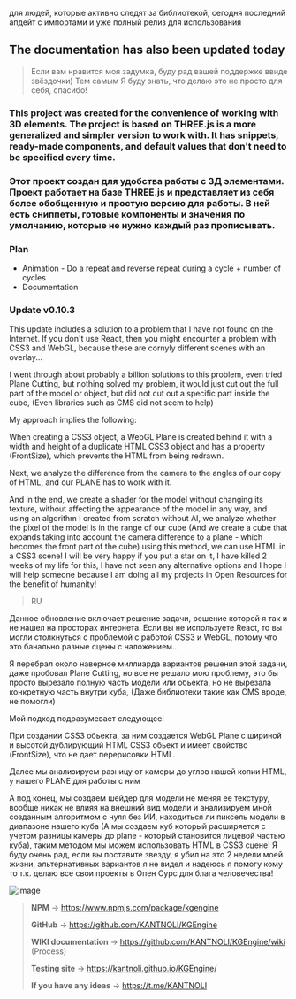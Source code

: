 для людей, которые активно следят за библиотекой, сегодня последний апдейт с импортами и уже полный релиз для использования


## The documentation has also been updated today

> Если вам нравится моя задумка, буду рад вашей поддержке ввиде звёздочки) Тем самым Я буду знать, что делаю это не просто для себя, спасибо!

### This project was created for the convenience of working with 3D elements. The project is based on THREE.js is a more generalized and simpler version to work with. It has snippets, ready-made components, and default values that don't need to be specified every time.
### Этот проект создан для удобства работы с 3Д элементами. Проект работает на базе THREE.js и представляет из себя более обобщенную и простую версию для работы. В ней есть сниппеты, готовые компоненты и значения по умолчанию, которые не нужно каждый раз прописывать. 

###  **Plan**
- Animation - Do a repeat and reverse repeat during a cycle + number of cycles
- Documentation


### Update v0.10.3
This update includes a solution to a problem that I have not found on the Internet. If you don't use React, then you might encounter a problem with CSS3 and WebGL, because these are cornyly different scenes with an overlay... 

I went through about probably a billion solutions to this problem, even tried Plane Cutting, but nothing solved my problem, it would just cut out the full part of the model or object, but did not cut out a specific part inside the cube, (Even libraries such as CMS did not seem to help)

My approach implies the following:

When creating a CSS3 object, a WebGL Plane is created behind it with a width and height of a duplicate HTML CSS3 object and has a property (FrontSize), which prevents the HTML from being redrawn. 

Next, we analyze the difference from the camera to the angles of our copy of HTML, and our PLANE has to work with it.

And in the end, we create a shader for the model without changing its texture, without affecting the appearance of the model in any way, and using an algorithm I created from scratch without AI, we analyze whether the pixel of the model is in the range of our cube (And we create a cube that expands taking into account the camera difference to a plane - which becomes the front part of the cube) using this method, we can use HTML in a CSS3 scene! I will be very happy if you put a star on it, I have killed 2 weeks of my life for this, I have not seen any alternative options and I hope I will help someone because I am doing all my projects in Open Resources for the benefit of humanity!

> RU

Данное обновление включает решение задачи, решение которой я так и не нашел на просторах интернета. Если вы не используете React, то вы могли столкнуться с проблемой с работой CSS3 и WebGL, потому что это банально разные сцены с наложением... 

Я перебрал около наверное миллиарда вариантов решения этой задачи, даже пробовал Plane Cutting, но все не решало мою проблему, это бы просто вырезало полную часть модели или обьекта, но не  вырезала конкретную часть внутри куба, (Даже библиотеки такие как CMS вроде, не помогли)

Мой подход подразумевает следующее:

При создании CSS3 обьекта, за ним создается WebGL Plane с шириной и высотой дублирующий HTML CSS3  обьект и имеет свойство (FrontSize), что не дает перерисовки HTML. 

Далее мы анализируем разницу от камеры до углов нашей копии HTML, у нашего PLANE для работы с ним

А под конец, мы создаем шейдер для модели не меняя ее текстуру, вообще никак не влияя на внешний вид модели и анализируем мной созданным алгоритмом с нуля без ИИ, находиться ли пиксель модели в диапазоне нашего куба (А мы создаем куб который расширяется с учетом разницы камеры до plane - который становится лицевой частью куба), таким методом мы можем использовать HTML в CSS3 сцене! Я буду очень рад, если вы поставите звезду, я убил на это 2 недели моей жизни, альтернативных вариантов я не видел и надеюсь я помогу кому то т.к. делаю все свои проекты в Опен Сурс для блага человечества! 

![image](https://github.com/user-attachments/assets/e79434ee-bfad-4107-acf2-90cf293f70fc)


> **NPM** -> https://www.npmjs.com/package/kgengine
>
> **GitHub** -> https://github.com/KANTNOLI/KGEngine
> 
> **WIKI documentation** -> https://github.com/KANTNOLI/KGEngine/wiki (Process)
> 
> **Testing site** -> https://kantnoli.github.io/KGEngine/
>
> **If you have any ideas** -> https://t.me/KANTNOLI
